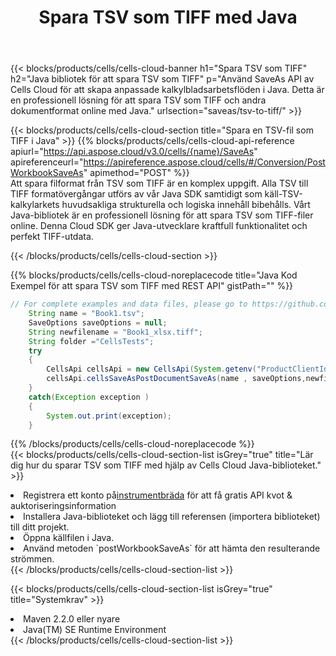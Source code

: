 ﻿---
title:  Spara TSV som TIFF med Java
description:  Använder Aspose.Cells Cloud SDK for Java för att spara TSV-formatfil som TIFF-fil.
kwords: Excel, Save TSV as TIFF, REST, Java
howto: How to save TSV as TIFF using Aspose.Cells Cloud Java library.
---
{{< blocks/products/cells/cells-cloud-banner h1="Spara TSV som TIFF" h2="Java bibliotek för att spara TSV som TIFF" p="Använd SaveAs API av Cells Cloud för att skapa anpassade kalkylbladsarbetsflöden i Java. Detta är en professionell lösning för att spara TSV som TIFF och andra dokumentformat online med Java." urlsection="saveas/tsv-to-tiff/" >}}

{{< blocks/products/cells/cells-cloud-section title="Spara en TSV-fil som TIFF i Java" >}}
{{% blocks/products/cells/cells-cloud-api-reference apiurl="https://api.aspose.cloud/v3.0/cells/{name}/SaveAs" apireferenceurl="https://apireference.aspose.cloud/cells/#/Conversion/PostWorkbookSaveAs" apimethod="POST" %}}
<br/>
Att spara filformat från TSV som TIFF är en komplex uppgift. Alla TSV till TIFF formatövergångar utförs av vår Java SDK samtidigt som käll-TSV-kalkylarkets huvudsakliga strukturella och logiska innehåll bibehålls. Vårt Java-bibliotek är en professionell lösning för att spara TSV som TIFF-filer online. Denna Cloud SDK ger Java-utvecklare kraftfull funktionalitet och perfekt TIFF-utdata.

{{< /blocks/products/cells/cells-cloud-section >}}

{{% blocks/products/cells/cells-cloud-noreplacecode title="Java Kod Exempel för att spara TSV som TIFF med REST API" gistPath="" %}}
  
```java
// For complete examples and data files, please go to https://github.com/aspose-cells-cloud/aspose-cells-cloud-java/
    String name = "Book1.tsv";
    SaveOptions saveOptions = null;
    String newfilename = "Book1_xlsx.tiff";
    String folder ="CellsTests";
    try 
    {
        CellsApi cellsApi = new CellsApi(System.getenv("ProductClientId"), System.getenv("ProductClientSecret"));
        cellsApi.cellsSaveAsPostDocumentSaveAs(name , saveOptions,newfilename,false,false,folder,null,null,null,true);                       
    }
    catch(Exception exception )
    {
        System.out.print(exception);
    }
```
  
{{% /blocks/products/cells/cells-cloud-noreplacecode %}}
<br/>
{{< blocks/products/cells/cells-cloud-section-list isGrey="true" title="Lär dig hur du sparar TSV som TIFF med hjälp av Cells Cloud Java-biblioteket." >}}
<li> Registrera ett konto på<a href="https://dashboard.aspose.cloud/">instrumentbräda</a> för att få gratis API kvot & auktoriseringsinformation</li>
<li>Installera Java-biblioteket och lägg till referensen (importera biblioteket) till ditt projekt.</li>
<li>Öppna källfilen i Java.</li>
<li>Använd metoden `postWorkbookSaveAs` för att hämta den resulterande strömmen.</li>
{{< /blocks/products/cells/cells-cloud-section-list >}}

{{< blocks/products/cells/cells-cloud-section-list isGrey="true" title="Systemkrav" >}}
<li>Maven 2.2.0 eller nyare</li>
<li>Java(TM) SE Runtime Environment</li>
{{< /blocks/products/cells/cells-cloud-section-list >}}
